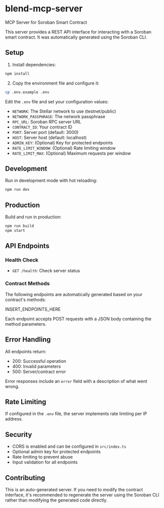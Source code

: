# blend-mcp-server

MCP Server for Soroban Smart Contract

This server provides a REST API interface for interacting with a Soroban smart contract. It was automatically generated using the Soroban CLI.

## Setup

1. Install dependencies:
```bash
npm install
```

2. Copy the environment file and configure it:
```bash
cp .env.example .env
```

Edit the `.env` file and set your configuration values:
- `NETWORK`: The Stellar network to use (testnet/public)
- `NETWORK_PASSPHRASE`: The network passphrase
- `RPC_URL`: Soroban RPC server URL
- `CONTRACT_ID`: Your contract ID
- `PORT`: Server port (default: 3000)
- `HOST`: Server host (default: localhost)
- `ADMIN_KEY`: (Optional) Key for protected endpoints
- `RATE_LIMIT_WINDOW`: (Optional) Rate limiting window
- `RATE_LIMIT_MAX`: (Optional) Maximum requests per window

## Development

Run in development mode with hot reloading:
```bash
npm run dev
```

## Production

Build and run in production:
```bash
npm run build
npm start
```

## API Endpoints

### Health Check
- `GET /health`: Check server status

### Contract Methods
The following endpoints are automatically generated based on your contract's methods:

INSERT_ENDPOINTS_HERE

Each endpoint accepts POST requests with a JSON body containing the method parameters.

## Error Handling

All endpoints return:
- 200: Successful operation
- 400: Invalid parameters
- 500: Server/contract error

Error responses include an `error` field with a description of what went wrong.

## Rate Limiting

If configured in the `.env` file, the server implements rate limiting per IP address.

## Security

- CORS is enabled and can be configured in `src/index.ts`
- Optional admin key for protected endpoints
- Rate limiting to prevent abuse
- Input validation for all endpoints

## Contributing

This is an auto-generated server. If you need to modify the contract interface, it's recommended to regenerate the server using the Soroban CLI rather than modifying the generated code directly. 